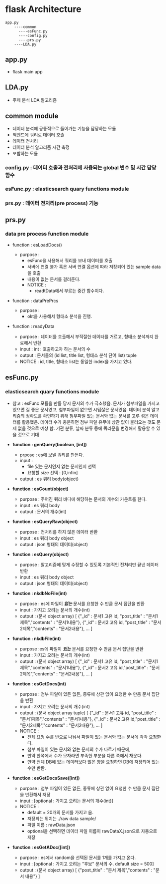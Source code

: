 # flask Architecture
```
app.py
    ----common
      ----esFunc.py
      ----config.py
      ----prs.py
    ----LDA.py
```
## app.py
* flask main app

## LDA.py
* 주제 분석 LDA 알고리즘

## common module
* 데이터 분석에 공통적으로 들어가는 기능을 담당하는 모듈
* 백엔드에 쿼리로 데이터 호출
* 데이터 전처리
* 데이터 분석 알고리즘 시간 측정
* 포함하는 모듈
### config.py : 데이터 호출과 전처리에 사용되는 global 변수 및 시간 담당 함수

### esFunc.py : elasticsearch quary functions module

### prs.py : 데이터 전처리(pre process) 기능

## prs.py
### data pre process function module
* function : esLoadDocs()
  * purpose : 
    * esFunc을 사용해서 쿼리를 보내 데이터를 호출
    * 서버에 연결 불가 혹은 서버 연결 옵션에 따라 저장되어 있는 sample data을 호출
    * 내용이 없는 문서를 걸러준다.
    * NOTICE :
      *  readtData에서 부르는 중간 함수이다.

* function : dataPrePrcs
  * purpose : 
    * okt을 사용해서 형태소 분석을 진행. 
* function : readyData
  * purpose : 데이터를 호출해서 부적절한 데이터를 거르고, 형태소 분석까지 완료해서 반환
  * input : int : 호출하고자 하는 문서의 수
  * output : 문서들의 (id list, title list, 형태소 분석 단어 list) tuple
  * NOTICE : id, title, 형태소 list는 동일한 index을 가지고 있다.



## esFunc.py
### elasticsearch quary functions module
* 참고 : esFunc 모듈을 만들 당시 문서의 수가 극소했음. 문서가 첨부파일을 가지고 있으면 질 좋은 문서였고, 첨부파일이 없으면 시덥잖은 문서였음. 데이터 분석 알고리즘의 정확도를 확인하기 위해 첨부파일 있는 문서와 없는 문서를 고루 섞은 데이터를 활용했음. 데이터 수가 충분하면 첨부 파일 유무에 상관 없이 불러오는 것도 문제 없을 것으로 예상 함. 기관 분류, 날짜 분류 등에 쿼리문을 변경해서 활용할 수 있을 것으로 기대


* **function : genQuery(boolean, [int])**
  * prpose : es에 보낼 쿼리를 만든다.
  * input : 
    * file 있는 문서인지 없는 문서인지 선택
    * 요청할 size 선택 : [0,infin]
  * output : es 쿼리 body(object)

* **function : esCount(object)**
  * purpose : 주어진 쿼리 바디에 해당하는 문서의 개수의 카운트를 한다.
  * input : es 쿼리 body
  * output : 문서의 개수(int)

* **function : esQueryRaw(object)**
  * purpose : 전처리를 하지 않은 데이터 반환
  * input : es 쿼리 body object
  * output : json 형태의 데이터(object)

* **function : esQuery(object)**
  * purpose : 알고리즘에 맞게 수정할 수 있도록 기본적인 전처리만 끝낸 데이터 반환
  * input : es 쿼리 body object
  * output : json 형태의 데이터(object)

* **function : nkdbNoFile(int)**
  * purpose : es에 파일이 ***없는*** 문서를 요청한 수 만큼 문서 집단을 반환
  * input : 가지고 오려는 문서의 개수(int)
  * output : (문서 object array)
            [
              {"_id" : 문서1 고유 id, "post_title" : "문서1제목","contents" : "문서1내용"},
              {"_id" : 문서2 고유 id, "post_title" : "문서2제목","contents" : "문서2내용"},
              ...
            ]  

* **function : nkdbFile(int)**
  * purpose :es에 파일이 ***있는*** 문서를 요청한 수 만큼 문서 집단을 반환
  * input : 가지고 오려는 문서의 개수(int)
  * output : (문서 object array)
            [
              {"_id" : 문서1 고유 id, "post_title" : "문서1제목","contents" : "문서1내용"},
              {"_id" : 문서2 고유 id,"post_title" : "문서2제목","contents" : "문서2내용"},
              ...
            ]  

* **function : esGetDocs(int)**
  * purpose : 첨부 파일이 있든 없든, 종류에 상관 없이 요청한 수 만큼 문서 집단을 반환
  * input : 가지고 오려는 문서의 개수(int)
  * output : (문서 object array tuple)
            [
              {"_id" : 문서1 고유 id, "post_title" : "문서1제목","contents" : "문서1내용"},
              {"_id" : 문서2 고유 id,"post_title" : "문서2제목","contents" : "문서2내용"},
              ...
            ] 
  * NOTICE : 
    * 전체 요청 수를 반으로 나눠서 파일이 있는 문서와 없는 문서에 각각 요청한다. 
    * 첨부 파일이 있는 문서와 없는 문서의 수가 다르기 때문에, 
    * 만약 한쪽에서 수가 모자라면 부족한 부분을 다른 쪽에서 채운다. 
    * 만약 전체 DB에 있는 데이터보다 많은 양을 요청하면 DB에 저장되어 있는 수만 반환.
  
* **function : esGetDocsSave([int])**
  * purpose : 첨부 파일이 있든 없든, 종류에 상관 없이 요청한 수 만큼 문서 집단을 반환해서 저장
  * input : [optional : 가지고 오려는 문서의 개수(int)]
  * NOTICE : 
    * default = 20개의 문서를 가지고 옴. 
    * 저장되는 위치는 ./raw data sample/
    * 파일 이름 : rawData.json
    * optional을 선택하면 데이터 파일 이름이 rawDataX.json으로 자동으로 저장

* **function : esGetADoc([int])**
  * purpose : es에서 random을 선택된 문서를 1개를 가지고 온다.
  * input : [optional : 가지고 오려는 "후보" 문서의 수. default size = 500]
  * output : (문서 object array)
            [
              {"post_title" : "문서 제목","contents" : "문서 내용"}
            ]  